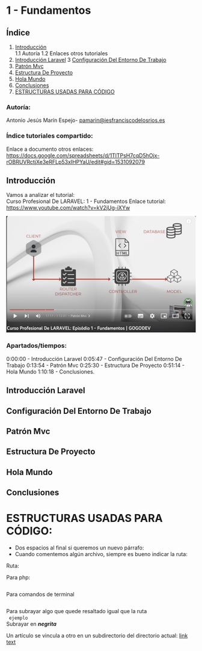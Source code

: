 #  1 - Fundamentos
## Índice
1. [Introducción](#introducción)  
    1.1 Autoría
    1.2 Enlaces otros tutoriales
2. [Introducción Laravel](#Introducción-Laravel)
3 [Configuración Del Entorno De Trabajo](#Configuración-Del-Entorno-De-Trabajo)
4. [Patrón Mvc](#Patrón-Mvc)
5. [Estructura De Proyecto](#Estructura-De-Proyecto)
6. [Hola Mundo](#Hola-Mundo)
7. [Conclusiones](#conclusiones)  
9. [ESTRUCTURAS USADAS PARA CÓDIGO](#ESTRUCTURAS-USADAS-PARA-CÓDIGO) 

### Autoría:
Antonio Jesús Marín Espejo- pamarin@iesfranciscodelosrios.es

### Índice tutoriales compartido:
Enlace a documento otros enlaces: https://docs.google.com/spreadsheets/d/1TlTPsH7cqD5hOjx-rOBRUVRctjXe3eRFLp53xIHPYaU/edit#gid=1531092079

## Introducción
Vamos a analizar el tutorial:  
Curso Profesional De LARAVEL: 1 - Fundamentos
Enlace tutorial: https://www.youtube.com/watch?v=kV2jUg-iXYw

![Esquema](image/1.png)

### Apartados/tiempos:
0:00:00 - Introducción Laravel
0:05:47 - Configuración Del Entorno De Trabajo
0:13:54 - Patrón Mvc
0:25:30 - Estructura De Proyecto
0:51:14 - Hola Mundo
1:10:18 - Conclusiones.




## Introducción Laravel

## Configuración Del Entorno De Trabajo

## Patrón Mvc

## Estructura De Proyecto

## Hola Mundo 

## Conclusiones

# ESTRUCTURAS USADAS PARA CÓDIGO:
* Dos espacios al final si queremos un nuevo párrafo:
* Cuando comentemos algún archivo, siempre es bueno indicar la ruta:    

Ruta: ```    ``` 

Para php:
```php 

``` 
Para comandos de terminal
```sh 

``` 
Para subrayar algo que quede resaltado igual que la ruta  
```  ejemplo  ```  
Subrayar en ***negrita***

Un artículo se vincula a otro en un subdirectorio del directorio actual:
[link text](directory/article-name.md)